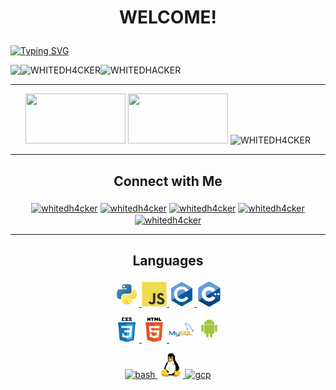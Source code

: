 # <b> <p align="center" > WELCOME! </b></p>
<a href="https://git.io/typing-svg"><img src="https://readme-typing-svg.demolab.com?font=Fira+Code&size=30&pause=100&width=435&lines=DEV_SANJAY;WHITEDHACKER;" alt="Typing SVG" /></a>

<img align="left" src="https://media.giphy.com/media/xsCevAab5ufj37BeGR/giphy.gif"/>

<p><img align="left" src="https://github-readme-streak-stats.herokuapp.com/?user=WHITEDH4CKER&theme=dark" alt="WHITEDH4CKER" /></p>

<p>&nbsp;<img align="left" src="https://github-readme-stats.vercel.app/api?username=WHITEDH4CKER&show_icons=true&theme=tokyonight&text_color=ffffff&locale=en" alt="WHITEDHACKER" /></p>

***
<p align="center"> 
 <a href="#"><img src="https://img.shields.io/github/followers/WHITEDH4CKER?style=social&label=follow"  height="80" width="160" ></a>
    <a href="#"><img src="https://img.shields.io/github/stars/WHITEDH4CKER?style=social"  height="80" width="160" ></a>
 <img src="https://komarev.com/ghpvc/?username=WHITEDH4CKER&label=Profile%20views&color=0e75b6&style=flat" alt="WHITEDH4CKER"  height="80" width="160" /> </p>

***
##  <b> <p align="center"> Connect with Me  </b></p>
<p align="center">
 <a href="https://www.facebook.com/WHITEDH4CKER" target="blank"><img align="center" src="https://github.com/gauravghongde/social-icons/blob/master/SVG/Color/Facebook.svg" alt="whitedh4cker" height="40" width="40" /></a>
<a href="https://instagram.com/whitedh4cker" target="blank"><img align="center" src="https://raw.githubusercontent.com/rahuldkjain/github-profile-readme-generator/master/src/images/icons/Social/instagram.svg" alt="whitedh4cker" height="40" width="40" /></a>
<a href="https://t.me/WHITEDH4CKER" target="blank"><img align="center" src="https://github.com/gauravghongde/social-icons/blob/master/SVG/Color/Telegram.svg" alt="whitedh4cker" height="40" width="40" /></a>
<a href="https://whatsapp.com/channel/0029VaIlY264IBh9T2iaey0r" target="blank"><img align="center" src="https://github.com/gauravghongde/social-icons/blob/master/SVG/Color/WhatsApp.svg" alt="whitedh4cker" height="40" width="40" /></a>
<a href="https://github.com/whitedh4cker" target="blank"><img align="center" src="https://github.com/gauravghongde/social-icons/blob/master/SVG/Color/Github.svg" alt="whitedh4cker" height="40" width="40" /></a>
</p>

***

## <b> <p align="center"> Languages  </b></p>
<p align="center">
<a href="https://www.python.org" target="_blank" rel="noreferrer"> <img src="https://raw.githubusercontent.com/devicons/devicon/master/icons/python/python-original.svg" alt="python" width="40" height="40"/> </a> 
<a href="https://developer.mozilla.org/en-US/docs/Web/JavaScript" target="_blank" rel="noreferrer"> <img src="https://raw.githubusercontent.com/devicons/devicon/master/icons/javascript/javascript-original.svg" alt="javascript" width="40" height="40"/> </a> 
<a href="https://www.cprogramming.com/" target="_blank" rel="noreferrer"> <img src="https://raw.githubusercontent.com/devicons/devicon/master/icons/c/c-original.svg" alt="c" width="40" height="40"/> </a> 
<a href="https://www.w3schools.com/cpp/" target="_blank" rel="noreferrer"> <img src="https://raw.githubusercontent.com/devicons/devicon/master/icons/cplusplus/cplusplus-original.svg" alt="cplusplus" width="40" height="40"/> </a>
 </p>
 
<p align="center">
<a href="https://www.w3schools.com/css/" target="_blank" rel="noreferrer"> <img src="https://raw.githubusercontent.com/devicons/devicon/master/icons/css3/css3-original-wordmark.svg" alt="css3" width="40" height="40"/> </a> 
<a href="https://www.w3.org/html/" target="_blank" rel="noreferrer"> <img src="https://raw.githubusercontent.com/devicons/devicon/master/icons/html5/html5-original-wordmark.svg" alt="html5" width="40" height="40"/> </a> 
<a href="https://www.mysql.com/" target="_blank" rel="noreferrer"> <img src="https://raw.githubusercontent.com/devicons/devicon/master/icons/mysql/mysql-original-wordmark.svg" alt="mysql" width="40" height="40"/></a> 
<a href="https://developer.android.com" target="_blank" rel="noreferrer"> <img src="https://raw.githubusercontent.com/devicons/devicon/master/icons/android/android-original-wordmark.svg" alt="android" width="40" height="40"/> </a> 
</p>

<p align="center">
<a href="https://www.gnu.org/software/bash/" target="_blank" rel="noreferrer"> <img src="https://www.vectorlogo.zone/logos/gnu_bash/gnu_bash-icon.svg" alt="bash" width="40" height="40"/> </a> 
<a href="https://www.linux.org/" target="_blank" rel="noreferrer"> <img src="https://raw.githubusercontent.com/devicons/devicon/master/icons/linux/linux-original.svg" alt="linux" width="40" height="40"/> </a>
<a href="https://cloud.google.com" target="_blank" rel="noreferrer"> <img src="https://www.vectorlogo.zone/logos/google_cloud/google_cloud-icon.svg" alt="gcp" width="40" height="40"/> </a> 
</p>

 
